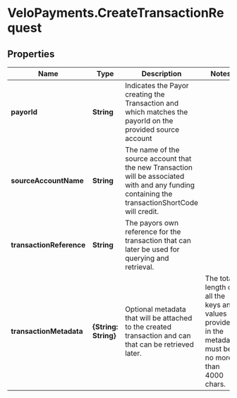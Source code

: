 # VeloPayments.CreateTransactionRequest

## Properties

Name | Type | Description | Notes
------------ | ------------- | ------------- | -------------
**payorId** | **String** | Indicates the Payor creating the Transaction and which matches the payorId on the provided source account | 
**sourceAccountName** | **String** | The name of the source account that the new Transaction will be associated with and any funding containing the transactionShortCode will credit.  | 
**transactionReference** | **String** | The payors own reference for the transaction that can later be used for querying and retrieval.  | 
**transactionMetadata** | **{String: String}** | Optional metadata that will be attached to the created transaction and can that can be retrieved later.| The total length of all the keys and values provided in the metadata must be no more than 4000 chars.  | [optional] 


